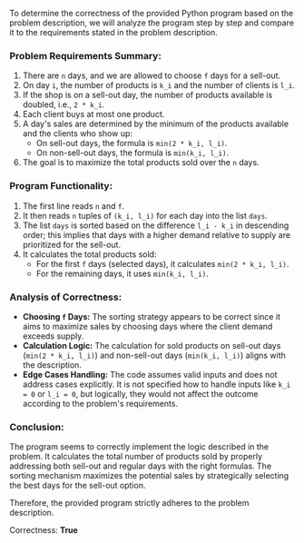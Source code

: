 To determine the correctness of the provided Python program based on the problem description, we will analyze the program step by step and compare it to the requirements stated in the problem description.

### Problem Requirements Summary:
1. There are `n` days, and we are allowed to choose `f` days for a sell-out.
2. On day `i`, the number of products is `k_i` and the number of clients is `l_i`.
3. If the shop is on a sell-out day, the number of products available is doubled, i.e., `2 * k_i`.
4. Each client buys at most one product.
5. A day's sales are determined by the minimum of the products available and the clients who show up: 
   - On sell-out days, the formula is `min(2 * k_i, l_i)`.
   - On non-sell-out days, the formula is `min(k_i, l_i)`.
6. The goal is to maximize the total products sold over the `n` days.

### Program Functionality:
1. The first line reads `n` and `f`.
2. It then reads `n` tuples of `(k_i, l_i)` for each day into the list `days`.
3. The list `days` is sorted based on the difference `l_i - k_i` in descending order; this implies that days with a higher demand relative to supply are prioritized for the sell-out.
4. It calculates the total products sold:
   - For the first `f` days (selected days), it calculates `min(2 * k_i, l_i)`.
   - For the remaining days, it uses `min(k_i, l_i)`.

### Analysis of Correctness:
- **Choosing `f` Days:** The sorting strategy appears to be correct since it aims to maximize sales by choosing days where the client demand exceeds supply.
- **Calculation Logic:** The calculation for sold products on sell-out days (`min(2 * k_i, l_i)`) and non-sell-out days (`min(k_i, l_i)`) aligns with the description.
- **Edge Cases Handling:** The code assumes valid inputs and does not address cases explicitly. It is not specified how to handle inputs like `k_i = 0` or `l_i = 0`, but logically, they would not affect the outcome according to the problem's requirements.

### Conclusion:
The program seems to correctly implement the logic described in the problem. It calculates the total number of products sold by properly addressing both sell-out and regular days with the right formulas. The sorting mechanism maximizes the potential sales by strategically selecting the best days for the sell-out option.

Therefore, the provided program strictly adheres to the problem description. 

Correctness: **True**